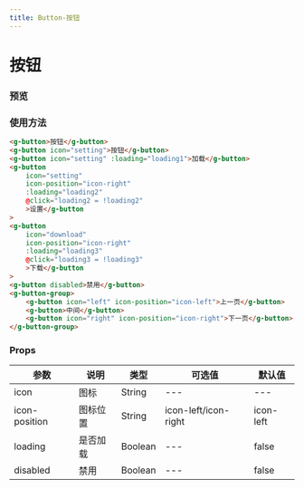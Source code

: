```yaml
---
title: Button-按钮
---
```


# 按钮

### 预览

<clientOnly>
    <button-demo style="margin-top: 16px"></button-demo>
</clientOnly>

### 使用方法
``` html 
<g-button>按钮</g-button>
<g-button icon="setting">按钮</g-button>
<g-button icon="setting" :loading="loading1">加载</g-button>
<g-button
    icon="setting"
    icon-position="icon-right"
    :loading="loading2"
    @click="loading2 = !loading2"
    >设置</g-button
>
<g-button
    icon="download"
    icon-position="icon-right"
    :loading="loading3"
    @click="loading3 = !loading3"
    >下载</g-button
>
<g-button disabled>禁用</g-button>
<g-button-group>
    <g-button icon="left" icon-position="icon-left">上一页</g-button>
    <g-button>中间</g-button>
    <g-button icon="right" icon-position="icon-right">下一页</g-button>
</g-button-group>
```

### Props 
| 参数 | 说明 | 类型 | 可选值 | 默认值  |
| --- | --- | --- | --- | --- |
| icon | 图标 | String | --- | --- |
| icon-position | 图标位置 | String |icon-left/icon-right | icon-left |
| loading | 是否加载 | Boolean | --- | false |
| disabled | 禁用 | Boolean | --- | false|


